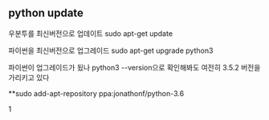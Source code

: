 ## python update


우분투를 최신버전으로 업데이트
sudo apt-get update

파이썬을 최신버전으로 업그레이드
sudo apt-get upgrade python3

파이썬이 업그레이드가 됬나
python3 --version으로 확인해봐도 여전히
3.5.2 버전을 가리키고 있다

**sudo add-apt-repository ppa:jonathonf/python-3.6



1

<!--stackedit_data:
eyJoaXN0b3J5IjpbLTEwOTYzODQ5OTldfQ==
-->